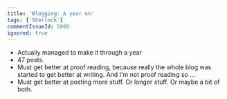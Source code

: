 ```yaml
---
title: 'Blogging: A year on'
tags: ['Sherlock']
commentIssueId: 5000
ignored: true
---
```


* Actually managed to make it through a year
* 47 posts.
* Must get better at proof reading, because really the whole blog was started to get better at writing. And I'm not proof reading so ...
* Must get better at posting more stuff. Or longer stuff. Or maybe a bit of both.